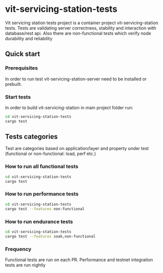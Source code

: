 # vit-servicing-station-tests

Vit servicing station tests project is a container project vit-servicing-station tests.
Tests are validating server correctness, stability and interaction with database/rest api.
Also there are non-functional tests which verify node durability and reliability

## Quick start

### Prerequisites

In order to run test vit-servicing-station-server need to be installed or prebuilt.

### Start tests

In order to build vit-servicing-station in main project folder run:

```sh
cd vit-servicing-station-tests
cargo test
```

## Tests categories

Test are categories based on application/layer and property under test (functional or non-functional: load, perf etc.)

### How to run all functional tests

```sh
cd vit-servicing-station-tests
cargo test
```

### How to run performance tests

```sh
cd vit-servicing-station-tests
cargo test --features non-functional
```

### How to run endurance tests

```sh
cd vit-servicing-station-tests
cargo test --features soak,non-functional
```

### Frequency

Functional tests are run on each PR. Performance and testnet integration tests are run nightly
